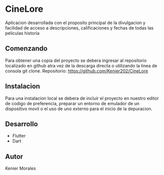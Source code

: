 # CineLore
Aplicacion desarrollada con el proposito principal de la divulgacion y facilidad de acceso a descripciones, calificaciones y fechas de todas las peliculas historia

## Comenzando
Para obtener una copia del proyecto se debera ingresar al repositorio localizado en github atra vez de la descarga directa o utilizando la linea de consola git clone. Repositorio: https://github.com/Kenier202/CineLore

## Instalacion
Para una instalacion local se debera de incluir el proyecto en nuestro editor de codigo de preferencia, preparar un entorno de emulador de un dispositivo movil o el uso de uno externo para el inicio de la depuracion.

## Desarrollo
- Flutter
- Dart

## Autor
Kenier Morales

